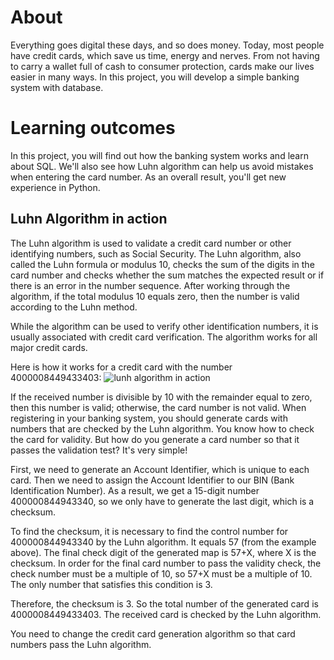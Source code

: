 # About
Everything goes digital these days, and so does money.
Today, most people have credit cards, which save us time, energy and nerves.
From not having to carry a wallet full of cash to consumer protection, cards make our lives easier in many ways. In this project, you will develop a simple banking system with database.

# Learning outcomes
In this project, you will find out how the banking system works and learn about SQL.
We'll also see how Luhn algorithm can help us avoid mistakes when entering the card number.
As an overall result, you'll get new experience in Python.


## Luhn Algorithm in action

The Luhn algorithm is used to validate a credit card number or other identifying numbers, such as Social Security. The Luhn algorithm, also called the Luhn formula or modulus 10, checks the sum of the digits in the card number and checks whether the sum matches the expected result or if there is an error in the number sequence. After working through the algorithm, if the total modulus 10 equals zero, then the number is valid according to the Luhn method.

While the algorithm can be used to verify other identification numbers, it is usually associated with credit card verification. The algorithm works for all major credit cards.

Here is how it works for a credit card with the number 4000008449433403:
![lunh algorithm in action](https://ucarecdn.com/b2ca8ed0-d7ec-4d72-9043-f60ba6a6cd8b/)

If the received number is divisible by 10 with the remainder equal to zero, then this number is valid; otherwise, the card number is not valid. When registering in your banking system, you should generate cards with numbers that are checked by the Luhn algorithm. You know how to check the card for validity. But how do you generate a card number so that it passes the validation test? It's very simple!

First, we need to generate an Account Identifier, which is unique to each card. Then we need to assign the Account Identifier to our BIN (Bank Identification Number). As a result, we get a 15-digit number 400000844943340, so we only have to generate the last digit, which is a checksum.

To find the checksum, it is necessary to find the control number for 400000844943340 by the Luhn algorithm. It equals 57 (from the example above). The final check digit of the generated map is 57+X, where X is the checksum. In order for the final card number to pass the validity check, the check number must be a multiple of 10, so 57+X must be a multiple of 10. The only number that satisfies this condition is 3.

Therefore, the checksum is 3. So the total number of the generated card is 4000008449433403. The received card is checked by the Luhn algorithm.

You need to change the credit card generation algorithm so that card numbers pass the Luhn algorithm.
